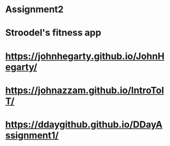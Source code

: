 # Assignment2

# Stroodel's fitness app


# https://johnhegarty.github.io/JohnHegarty/

# https://johnazzam.github.io/IntroToIT/

# https://ddaygithub.github.io/DDayAssignment1/
